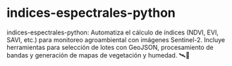 # indices-espectrales-python
indices-espectrales-python: Automatiza el cálculo de índices (NDVI, EVI, SAVI, etc.) para monitoreo agroambiental con imágenes Sentinel-2. Incluye herramientas para selección de lotes con GeoJSON, procesamiento de bandas y generación de mapas de vegetación y humedad. 🛰️🌱
